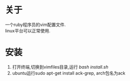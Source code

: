 关于
===
一个ruby程序员的vim配置文件.  
linux平台可以正常使用.

安装
===
1. 打开终端,切换到vimfiles目录,运行 *bash install.sh*
2. ubuntu运行sudo apt-get install ack-grep, arch包名为ack

